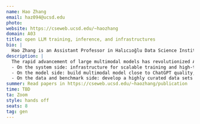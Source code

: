 ```yaml
---
name: Hao Zhang
email: haz094@ucsd.edu
photo: 
website: https://cseweb.ucsd.edu/~haozhang
domain: A03
title: open LLM training, inference, and infrastructures
bio: |
  Hao Zhang is an Assistant Professor in Halıcıoğlu Data Science Institute and the Department of Computer Science and Engineering at UC San Diego. Before joining UCSD, Hao was a postdoctoral researcher at UC Berkeley working with Ion Stoica (2021 - 2023). Hao completed his Ph.D. in Computer Science at Carnegie Mellon University with Eric Xing (2014 - 2020). During PhD, Hao took on leave and worked for the ML platform startup Petuum Inc (2016 - 2021). Hao's research interest is in the intersection area of machine learning and systems. Hao's past work includes vLLM, Chatbot Arena, Vicuna, Alpa, Poseidon, Petuum. Hao’s research has been recognized with the Jay Lepreau best paper award at OSDI’21 and an NVIDIA pioneer research award at NeurIPS’17. Hao also cofounded the company LMNet.ai (2023) which has joined Snowflake since November 2023, and the nonprofit LMSYS Org (2023) which maintains many popular open models, evaluation, and systems.
description: |
  The rapid advancement of large multimodal models has revolutionized AI systems, resulting in unprecedented levels of intelligence as seen in OpenAI’s GPT-4. However, despite its performance, the training and architecture details of GPT-4 remain unclear, hindering research and open-source innovation in this field. In this project, we'll explore three relevant areas to LLMs:
  - On the system side: infrastructure for scalable training and high-throughput serving with advanced memory management and parallelization techniques.
  - On the model side: build multimodal model close to ChatGPT quality, which can also interact with the real world by taking actions and using tools.
  - On the data and benchmark side: develop a highly curated data sets and benchmark platform with novel data augmentation, data filtering, and ranking methods.
summer: Read papers in https://cseweb.ucsd.edu/~haozhang/publication
time: TBD
ta: Zoom
style: hands off
seats: 8
tag: gen
---
```


